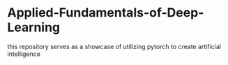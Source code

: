 # Applied-Fundamentals-of-Deep-Learning

this repository serves as a showcase of utilizing pytorch to create artificial intelligence

